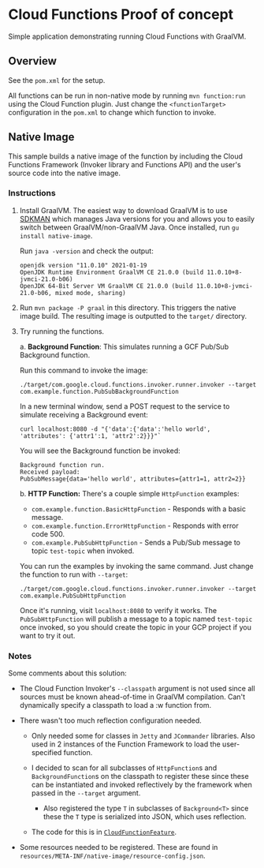 # Cloud Functions Proof of concept

Simple application demonstrating running Cloud Functions with GraalVM.

## Overview

See the `pom.xml` for the setup. 

All functions can be run in non-native mode by running `mvn function:run` using the Cloud Function plugin.
Just change the `<functionTarget>` configuration in the `pom.xml` to change which function to invoke.

## Native Image

This sample builds a native image of the function by including the Cloud Functions Framework (Invoker library and Functions API) and the user's source code into the native image.

### Instructions

1. Install GraalVM.
The easiest way to download GraalVM is to use [SDKMAN](https://sdkman.io/) which manages Java versions for you and allows you to easily switch between GraalVM/non-GraalVM Java.
Once installed, run `gu install native-image`.

    Run `java -version` and check the output:
    
    ```
    openjdk version "11.0.10" 2021-01-19
    OpenJDK Runtime Environment GraalVM CE 21.0.0 (build 11.0.10+8-jvmci-21.0-b06)
    OpenJDK 64-Bit Server VM GraalVM CE 21.0.0 (build 11.0.10+8-jvmci-21.0-b06, mixed mode, sharing)
    ```

2. Run `mvn package -P graal` in this directory.
This triggers the native image build.
The resulting image is outputted to the `target/` directory.

3. Try running the functions.

    a. **Background Function**: This simulates running a GCF Pub/Sub Background function.
    
    Run this command to invoke the image: 
    ```
    ./target/com.google.cloud.functions.invoker.runner.invoker --target com.example.function.PubSubBackgroundFunction
    ```
    
    In a new terminal window, send a POST request to the service to simulate receiving a Background event:
    
    ```
    curl localhost:8080 -d "{'data':{'data':'hello world', 'attributes': {'attr1':1, 'attr2':2}}}"`
    ```
    
    You will see the Background function be invoked:
    
    ```
    Background function run.
    Received payload:
    PubSubMessage{data='hello world', attributes={attr1=1, attr2=2}}
    ```
   
    b. **HTTP Function:** There's a couple simple `HttpFunction` examples:
        
      * `com.example.function.BasicHttpFunction` - Responds with a basic message.
      * `com.example.function.ErrorHttpFunction` - Responds with error code 500.
      * `com.example.PubSubHttpFunction` - Sends a Pub/Sub message to topic `test-topic` when invoked.
      
    You can run the examples by invoking the same command.
    Just change the function to run with `--target`:
    
    ```
    ./target/com.google.cloud.functions.invoker.runner.invoker --target com.example.PubSubHttpFunction
    ```
    
    Once it's running, visit `localhost:8080` to verify it works.
    The `PubSubHttpFunction` will publish a message to a topic named `test-topic` once invoked, so you should create the topic in your GCP project if you want to try it out.
    
### Notes

Some comments about this solution:

* The Cloud Function Invoker's `--classpath` argument is not used since all sources must be known ahead-of-time in GraalVM compilation.
  Can't dynamically specify a classpath to load a :w
  function from.

* There wasn't too much reflection configuration needed.

  * Only needed some for classes in `Jetty` and `JCommander` libraries.
    Also used in 2 instances of the Function Framework to load the user-specified function.
  
  * I decided to scan for all subclasses of `HttpFunction`s and `BackgroundFunction`s on the classpath to register these since these can be instantiated and invoked reflectively by the framework when passed in the `--target` argument.
  
    * Also registered the type `T` in subclasses of `Background<T>` since these the `T` type is serialized into JSON, which uses reflection.
    
  * The code for this is in [`CloudFunctionFeature`](https://github.com/GoogleCloudPlatform/google-cloud-graalvm-support/blob/cloud-functions-example/google-cloud-graalvm-support/src/main/java/com/google/cloud/graalvm/features/cloudfunctions/CloudFunctionsFeature.java).
    
* Some resources needed to be registered.
  These are found in `resources/META-INF/native-image/resource-config.json`.


    
